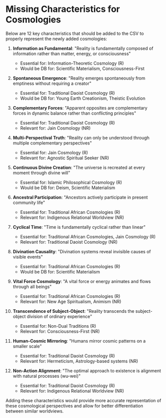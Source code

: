 # Missing Characteristics for Cosmologies

Below are 12 key characteristics that should be added to the CSV to properly represent the newly added cosmologies:

1. **Information as Fundamental**: "Reality is fundamentally composed of information rather than matter, energy, or consciousness"
   - Essential for: Information-Theoretic Cosmology (R)
   - Would be DB for: Scientific Materialism, Consciousness-First

2. **Spontaneous Emergence**: "Reality emerges spontaneously from emptiness without requiring a creator"
   - Essential for: Traditional Daoist Cosmology (R)
   - Would be DB for: Young Earth Creationism, Theistic Evolution

3. **Complementary Forces**: "Apparent opposites are complementary forces in dynamic balance rather than conflicting principles"
   - Essential for: Traditional Daoist Cosmology (R)
   - Relevant for: Jain Cosmology (NR)

4. **Multi-Perspectival Truth**: "Reality can only be understood through multiple complementary perspectives"
   - Essential for: Jain Cosmology (R)
   - Relevant for: Agnostic Spiritual Seeker (NR)

5. **Continuous Divine Creation**: "The universe is recreated at every moment through divine will"
   - Essential for: Islamic Philosophical Cosmology (R)
   - Would be DB for: Deism, Scientific Materialism

6. **Ancestral Participation**: "Ancestors actively participate in present community life"
   - Essential for: Traditional African Cosmologies (R)
   - Relevant for: Indigenous Relational Worldview (NR)

7. **Cyclical Time**: "Time is fundamentally cyclical rather than linear"
   - Essential for: Traditional African Cosmologies, Jain Cosmology (R)
   - Relevant for: Traditional Daoist Cosmology (NR)

8. **Divination Causality**: "Divination systems reveal invisible causes of visible events"
   - Essential for: Traditional African Cosmologies (R)
   - Would be DB for: Scientific Materialism

9. **Vital Force Cosmology**: "A vital force or energy animates and flows through all beings"
   - Essential for: Traditional African Cosmologies (R)
   - Relevant for: New Age Spiritualism, Animism (NR)

10. **Transcendence of Subject-Object**: "Reality transcends the subject-object division of ordinary experience"
    - Essential for: Non-Dual Traditions (R)
    - Relevant for: Consciousness-First (NR)

11. **Human-Cosmic Mirroring**: "Humans mirror cosmic patterns on a smaller scale"
    - Essential for: Traditional Daoist Cosmology (R)
    - Relevant for: Hermeticism, Astrology-based systems (NR)

12. **Non-Action Alignment**: "The optimal approach to existence is alignment with natural processes (wu-wei)"
    - Essential for: Traditional Daoist Cosmology (R)
    - Relevant for: Indigenous Relational Worldview (NR)

Adding these characteristics would provide more accurate representation of these cosmological perspectives and allow for better differentiation between similar worldviews.